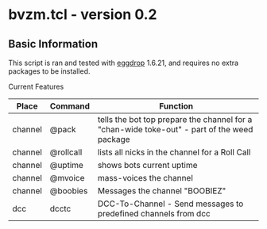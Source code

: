 # bvzm.tcl \- version 0.2

## Basic Information
This script is ran and tested with [eggdrop](http://eggheads.org) 1.6.21, and requires
no extra packages to be installed.

Current Features

Place   | Command    | Function
--------|------------|----------
channel | \@pack      | tells the bot top prepare the channel for a "chan-wide toke-out" - part of the weed package
channel | \@rollcall  | lists all nicks in the channel for a Roll Call
channel | \@uptime    | shows bots current uptime
channel | \@mvoice    | mass-voices the channel
channel | \@boobies   | Messages the channel "BOOBIEZ"
dcc     | dcctc      | DCC-To-Channel - Send messages to predefined channels from dcc
